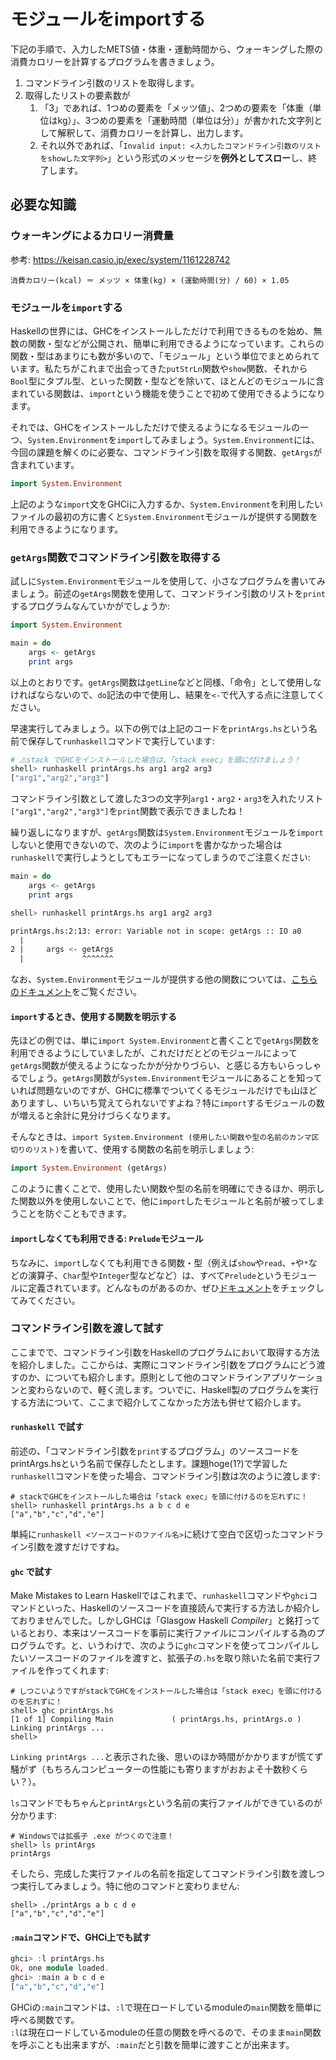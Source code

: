 # モジュールをimportする

下記の手順で、入力したMETS値・体重・運動時間から、ウォーキングした際の消費カロリーを計算するプログラムを書きましょう。

1. コマンドライン引数のリストを取得します。
2. 取得したリストの要素数が
    1. 「3」であれば、1つめの要素を「メッツ値」、2つめの要素を「体重（単位はkg）」、3つめの要素を「運動時間（単位は分）」が書かれた文字列として解釈して、消費カロリーを計算し、出力します。
    2. それ以外であれば、「`Invalid input: <入力したコマンドライン引数のリストをshowした文字列>`」という形式のメッセージを**例外としてスロー**し、終了します。

## 必要な知識

### ウォーキングによるカロリー消費量

参考: <https://keisan.casio.jp/exec/system/1161228742>

```
消費カロリー(kcal) ＝ メッツ × 体重(kg) × (運動時間(分) / 60) × 1.05
```

### モジュールを`import`する

Haskellの世界には、GHCをインストールしただけで利用できるものを始め、無数の関数・型などが公開され、簡単に利用できるようになっています。これらの関数・型はあまりにも数が多いので、「モジュール」という単位でまとめられています。私たちがこれまで出会ってきた`putStrLn`関数や`show`関数、それから`Bool`型にタプル型、といった関数・型などを除いて、ほとんどのモジュールに含まれている関数は、`import`という機能を使うことで初めて使用できるようになります。

それでは、GHCをインストールしただけで使えるようになるモジュールの一つ、`System.Environment`を`import`してみましょう。`System.Environment`には、今回の課題を解くのに必要な、コマンドライン引数を取得する関数、`getArgs`が含まれています。

```haskell
import System.Environment
```

上記のような`import`文をGHCiに入力するか、`System.Environment`を利用したいファイルの最初の方に書くと`System.Environment`モジュールが提供する関数を利用できるようになります。

### `getArgs`関数でコマンドライン引数を取得する

試しに`System.Environment`モジュールを使用して、小さなプログラムを書いてみましょう。前述の`getArgs`関数を使用して、コマンドライン引数のリストを`print`するプログラムなんていかがでしょうか:

```haskell
import System.Environment

main = do
    args <- getArgs
    print args
```

以上のとおりです。`getArgs`関数は`getLine`などと同様、「命令」として使用しなければならないので、`do`記法の中で使用し、結果を`<-`で代入する点に注意してください。

早速実行してみましょう。以下の例では上記のコードを`printArgs.hs`という名前で保存して`runhaskell`コマンドで実行しています:

```bash
# ⚠️stack でGHCをインストールした場合は、「stack exec」を頭に付けましょう！
shell> runhaskell printArgs.hs arg1 arg2 arg3
["arg1","arg2","arg3"]
```

コマンドライン引数として渡した3つの文字列`arg1`・`arg2`・`arg3`を入れたリスト`["arg1","arg2","arg3"]`を`print`関数で表示できましたね！

繰り返しになりますが、`getArgs`関数は`System.Environment`モジュールを`import`しないと使用できないので、次のように`import`を書かなかった場合は`runhaskell`で実行しようとしてもエラーになってしまうのでご注意ください:

```haskell
main = do
    args <- getArgs
    print args
```

```bash
shell> runhaskell printArgs.hs arg1 arg2 arg3

printArgs.hs:2:13: error: Variable not in scope: getArgs :: IO a0
  |
2 |     args <- getArgs
  |             ^^^^^^^
```

なお、`System.Environment`モジュールが提供する他の関数については、[こちらのドキュメント][1]をご覧ください。

[1]: https://hackage.haskell.org/package/base/docs/System-Environment.html

#### `import`するとき、使用する関数を明示する

先ほどの例では、単に`import System.Environment`と書くことで`getArgs`関数を利用できるようにしていましたが、これだけだとどのモジュールによって`getArgs`関数が使えるようになったかが分かりづらい、と感じる方もいらっしゃるでしょう。`getArgs`関数が`System.Environment`モジュールにあることを知っていれば問題ないのですが、GHCに標準でついてくるモジュールだけでも山ほどありますし、いちいち覚えてられないですよね？特に`import`するモジュールの数が増えると余計に見分けづらくなります。

そんなときは、`import System.Environment (使用したい関数や型の名前のカンマ区切りのリスト)`を書いて、使用する関数の名前を明示しましょう:

```haskell
import System.Environment (getArgs)
```

このように書くことで、使用したい関数や型の名前を明確にできるほか、明示した関数以外を使用しないことで、他に`import`したモジュールと名前が被ってしまうことを防ぐこともできます。

#### `import`しなくても利用できる: `Prelude`モジュール

ちなみに、`import`しなくても利用できる関数・型（例えば`show`や`read`、`+`や`*`などの演算子、`Char`型や`Integer`型などなど）は、すべて`Prelude`というモジュールに定義されています。どんなものがあるのか、ぜひ[ドキュメント][2]をチェックしてみてください。

[2]: https://hackage.haskell.org/package/base/docs/Prelude.html

### コマンドライン引数を渡して試す

ここまでで、コマンドライン引数をHaskellのプログラムにおいて取得する方法を紹介しました。ここからは、実際にコマンドライン引数をプログラムにどう渡すのか、についても紹介します。原則として他のコマンドラインアプリケーションと変わらないので、軽く流します。ついでに、Haskell製のプログラムを実行する方法について、ここまで紹介してこなかった方法も併せて紹介します。

#### `runhaskell` で試す

前述の、「コマンドライン引数を`print`するプログラム」のソースコードをprintArgs.hsという名前で保存したとします。課題hoge(1?)で学習した`runhaskell`コマンドを使った場合、コマンドライン引数は次のように渡します:

```
# stackでGHCをインストールした場合は「stack exec」を頭に付けるのを忘れずに！
shell> runhaskell printArgs.hs a b c d e
["a","b","c","d","e"]
```

単純に`runhaskell <ソースコードのファイル名>`に続けて空白で区切ったコマンドライン引数を渡すだけですね。

#### `ghc` で試す

Make Mistakes to Learn Haskellではこれまで、`runhaskell`コマンドや`ghci`コマンドといった、Haskellのソースコードを直接読んで実行する方法しか紹介しておりませんでした。しかしGHCは「Glasgow Haskell *Compiler*」と銘打っているとおり、本来はソースコードを事前に実行ファイルにコンパイルする為のプログラムです。と、いうわけで、次のように`ghc`コマンドを使ってコンパイルしたいソースコードのファイルを渡すと、拡張子の`.hs`を取り除いた名前で実行ファイルを作ってくれます:

```
# しつこいようですがstackでGHCをインストールした場合は「stack exec」を頭に付けるのを忘れずに！
shell> ghc printArgs.hs
[1 of 1] Compiling Main             ( printArgs.hs, printArgs.o )
Linking printArgs ...
shell>
```

`Linking printArgs ...`と表示された後、思いのほか時間がかかりますが慌てず騒がず（もちろんコンピューターの性能にも寄りますがおおよそ十数秒くらい？）。

`ls`コマンドでもちゃんと`printArgs`という名前の実行ファイルができているのが分かります:

```
# Windowsでは拡張子 .exe がつくので注意！
shell> ls printArgs
printArgs
```

そしたら、完成した実行ファイルの名前を指定してコマンドライン引数を渡しつつ実行してみましょう。特に他のコマンドと変わりません:

```
shell> ./printArgs a b c d e
["a","b","c","d","e"]
```

#### `:main`コマンドで、GHCi上でも試す

```haskell
ghci> :l printArgs.hs
Ok, one module loaded.
ghci> :main a b c d e
["a","b","c","d","e"]
```

GHCiの`:main`コマンドは、`:l`で現在ロードしているmoduleの`main`関数を簡単に呼べる関数です。  
`:l`は現在ロードしているmoduleの任意の関数を呼べるので、そのまま`main`関数を呼ぶことも出来ますが、`:main`だと引数を簡単に渡すことが出来ます。
